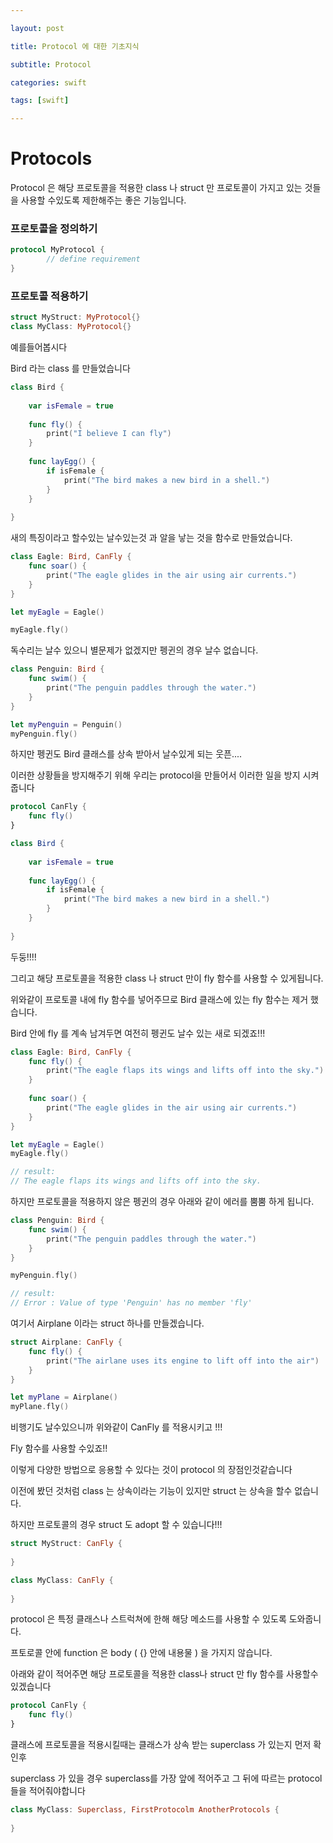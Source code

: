 ```yaml
---

layout: post

title: Protocol 에 대한 기초지식

subtitle: Protocol

categories: swift

tags: [swift]

---
```


# Protocols



Protocol 은 해당 프로토콜을 적용한 class 나 struct 만 프로토콜이 가지고 있는 것들을 사용할 수있도록 제한해주는 좋은 기능입니다.



### 프로토콜을 정의하기

```swift
protocol MyProtocol {
		// define requirement
}
```



### 프로토콜 적용하기

```swift
struct MyStruct: MyProtocol{}
class MyClass: MyProtocol{}
```





예를들어봅시다

Bird 라는 class 를 만들었습니다

```swift
class Bird {
    
    var isFemale = true
    
    func fly() {
        print("I believe I can fly")
    }
    
    func layEgg() {
        if isFemale {
            print("The bird makes a new bird in a shell.")
        }
    }
    
}
```

새의 특징이라고 할수있는 날수있는것 과 알을 낳는 것을 함수로 만들었습니다.

```swift
class Eagle: Bird, CanFly {
    func soar() {
        print("The eagle glides in the air using air currents.")
    }
}

let myEagle = Eagle()

myEagle.fly()
```



독수리는 날수 있으니 별문제가 없겠지만 펭귄의 경우 날수 없습니다.

```swift
class Penguin: Bird {
    func swim() {
        print("The penguin paddles through the water.")
    }
}

let myPenguin = Penguin()
myPenguin.fly()
```



하지만 펭귄도 Bird 클래스를 상속 받아서 날수있게 되는 웃픈....

이러한 상황들을 방지해주기 위해 우리는 protocol을 만들어서 이러한 일을 방지 시켜줍니다

```swift
protocol CanFly {
    func fly()
}

class Bird {
    
    var isFemale = true
    
    func layEgg() {
        if isFemale {
            print("The bird makes a new bird in a shell.")
        }
    }
    
}
```



두둥!!!!

그리고 해당 프로토콜을 적용한 class 나 struct 만이 fly 함수를 사용할 수 있게됩니다.

위와같이 프로토콜 내에 fly 함수를 넣어주므로 Bird 클래스에 있는 fly 함수는 제거 했습니다.

Bird 안에 fly 를 계속 남겨두면 여전히 펭귄도 날수 있는 새로 되겠죠!!!



```swift
class Eagle: Bird, CanFly {
    func fly() {
        print("The eagle flaps its wings and lifts off into the sky.")
    }
    
    func soar() {
        print("The eagle glides in the air using air currents.")
    }
}

let myEagle = Eagle()
myEagle.fly()

// result: 
// The eagle flaps its wings and lifts off into the sky.
```



하지만 프로토콜을 적용하지 않은 펭귄의 경우 아래와 같이 에러를 뿜뿜 하게 됩니다.

```swift
class Penguin: Bird {
    func swim() {
        print("The penguin paddles through the water.")
    }
}

myPenguin.fly()

// result: 
// Error : Value of type 'Penguin' has no member 'fly'
```



여기서 Airplane 이라는 struct 하나를 만들겠습니다.

```swift
struct Airplane: CanFly {
    func fly() {
        print("The airlane uses its engine to lift off into the air")
    }
}

let myPlane = Airplane()
myPlane.fly()
```

비행기도 날수있으니까 위와같이 CanFly 를 적용시키고 !!!

Fly 함수를 사용할 수있죠!!

이렇게 다양한 방법으로 응용할 수 있다는 것이 protocol 의 장점인것같습니다



이전에 봤던 것처럼 class 는 상속이라는 기능이 있지만 struct 는 상속을 할수 없습니다. 

하지만 프로토콜의 경우 struct 도 adopt 할 수 있습니다!!!

```swift
struct MyStruct: CanFly {
    
}

class MyClass: CanFly {
    
}
```





protocol 은 특정 클래스나 스트럭쳐에 한해 해당 메소드를 사용할 수 있도록 도와줍니다.

프토로콜 안에 function 은 body ( {} 안에 내용물 ) 을 가지지 않습니다.

아래와 같이 적어주면 해당 프로토콜을 적용한 class나 struct 만 fly 함수를 사용할수 있겠습니다

```swift
protocol CanFly {
    func fly()
}
```





클래스에 프로토콜을 적용시킬때는 클래스가 상속 받는 superclass 가 있는지 먼저 확인후 

superclass 가 있을 경우 superclass를 가장 앞에 적어주고 그 뒤에 따르는 protocol 들을 적어줘야합니다

```swift
class MyClass: Superclass, FirstProtocolm AnotherProtocols {
    
}
```

